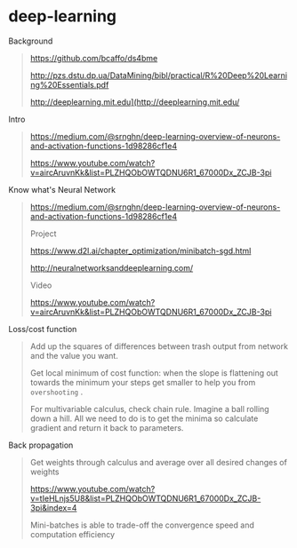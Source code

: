 # deep-learning
Background

> https://github.com/bcaffo/ds4bme 
>
> http://pzs.dstu.dp.ua/DataMining/bibl/practical/R%20Deep%20Learning%20Essentials.pdf
>
> http://deeplearning.mit.edu](http://deeplearning.mit.edu/

Intro

> https://medium.com/@srnghn/deep-learning-overview-of-neurons-and-activation-functions-1d98286cf1e4
>
> https://www.youtube.com/watch?v=aircAruvnKk&list=PLZHQObOWTQDNU6R1_67000Dx_ZCJB-3pi

Know what's Neural Network

> https://medium.com/@srnghn/deep-learning-overview-of-neurons-and-activation-functions-1d98286cf1e4
>
> Project
>
> https://www.d2l.ai/chapter_optimization/minibatch-sgd.html
>
> http://neuralnetworksanddeeplearning.com/
>
> Video
>
> https://www.youtube.com/watch?v=aircAruvnKk&list=PLZHQObOWTQDNU6R1_67000Dx_ZCJB-3pi 

Loss/cost function

> Add up the squares of differences between trash output from network and the value you want.
>
> Get local minimum of cost function: when the slope is flattening out towards the minimum your steps get smaller to help you from `overshooting` . 
>
> For multivariable calculus, check chain rule. Imagine a ball rolling down a hill. All we need to do is to get the minima so calculate gradient and return it back to parameters.

Back propagation

> Get weights through calculus and average over all desired changes of weights
>
> https://www.youtube.com/watch?v=tIeHLnjs5U8&list=PLZHQObOWTQDNU6R1_67000Dx_ZCJB-3pi&index=4
>
> Mini-batches is able to trade-off the convergence speed and computation efficiency